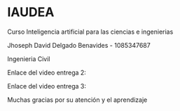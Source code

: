 # IAUDEA
Curso Inteligencia artificial para las ciencias e ingenierias

Jhoseph David Delgado Benavides - 1085347687

Ingenieria Civil

Enlace del video entrega 2:

Enlace del video entrega 3:

Muchas gracias por su atención y el aprendizaje
